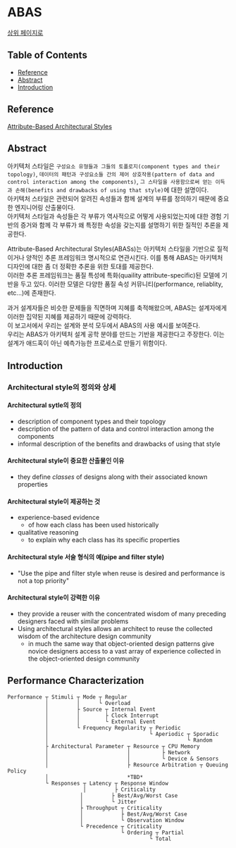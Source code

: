 # ABAS
[상위 페이지로](index.md)

## Table of Contents
- [Reference](#reference)
- [Abstract](#abstract)
- [Introduction](#introduction)

## Reference
[Attribute-Based Architectural Styles](https://resources.sei.cmu.edu/asset_files/TechnicalReport/1999_005_001_16781.pdf)

## Abstract
아키텍처 스타일은 `구성요소 유형들과 그들의 토폴로지(component types and their topology)`, `데이터의 패턴과 구성요소들 간의 제어 상호작용(pattern of data and control interaction among the components)`, `그 스타일을 사용함으로써 얻는 이득과 손해(benefits and drawbacks of using that style)`에 대한 설명이다.  
아키텍처 스타일은 관련되어 알려진 속성들과 함께 설계의 부류를 정의하기 때문에 중요한 엔지니어링 산출물이다.  
아키텍처 스타일과 속성들은 각 부류가 역사적으로 어떻게 사용되었는지에 대한 경험 기반의 증거와 함께 각 부류가 왜 특정한 속성을 갖는지를 설명하기 위한 질적인 추론을 제공한다.  
  
Attribute-Based Architectural Styles(ABASs)는 아키텍처 스타일을 기반으로 질적이거나 양적인 추론 프레임워크 명시적으로 연관시킨다. 이를 통해 ABAS는 아키텍처 디자인에 대한 좀 더 정확한 추론을 위한 토대를 제공한다.  
이러한 추론 프레임워크는 품질 특성에 특화(quaility attribute-specific)된 모델에 기반을 두고 있다. 이러한 모델은 다양한 품질 속성 커뮤니티(performance, reliablity, etc...)에 존재한다.  
  
과거 설계자들은 비슷한 문제들을 직면하며 지혜를 축적해왔으며, ABAS는 설계자에게 이러한 집약된 지혜를 제공하기 때문에 강력하다.  
이 보고서에서 우리는 설계와 분석 모두에서 ABAS의 사용 예시를 보여준다.  
우리는 ABAS가 아키텍처 설계 공학 분야를 만드는 기반을 제공한다고 주장한다. 이는 설계가 애드혹이 아닌 예측가능한 프로세스로 만들기 위함이다.  

## Introduction
### Architectural style의 정의와 상세
#### Architectural sytle의 정의
- description of component types and their topology
- description of the pattern of data and control interaction among the components
- informal description of the benefits and drawbacks of using that style

#### Architectural style이 중요한 산출물인 이유
- they define *classes* of designs along with their associated known properties

#### Architectural style이 제공하는 것
- experience-based evidence
  - of how each class has been used historically
- qualitative reasoning
  - to explain why each class has its specific properties

#### Architectural style 서술 형식의 예(pipe and filter style)
- "Use the pipe and filter style when reuse is desired and performance is not a top priority"

#### Architectural style이 강력한 이유
- they provide a reuser with the concentrated wisdom of many preceding designers faced with similar problems
- Using architectural styles allows an architect to reuse the collected wisdom of the architecture design community
   - in much the same way that object-oriented design patterns give novice designers access to a vast array of experience collected in the object-oriented design community

## Performance Characterization
```
Performance ┬ Stimuli ┬ Mode ┬ Regular
            │         │      └ Overload
            │         ├ Source ┬ Internal Event
            │         │        ├ Clock Interrupt
            │         │        └ External Event
            │         └ Frequency Regularity ┬ Periodic
            │                                └ Aperiodic ┬ Sporadic
            │                                            └ Random
            ├ Architectural Parameter ┬ Resource ┬ CPU Memory
            │                         │          ├ Network
            │                         │          └ Device & Sensors
            │                         ├ Resource Arbitration ┬ Queuing Policy
            │                         *TBD*
            └ Responses ┬ Latency ┬ Response Window
                        │         ├ Criticality
                       │         ├ Best/Avg/Worst Case
                       │         └ Jitter
                       ├ Throughput ┬ Criticality
                       │            ├ Best/Avg/Worst Case
                       │            └ Observation Window
                       └ Precedence ┬ Criticality
                                    └ Ordering ┬ Partial
                                             └ Total
```